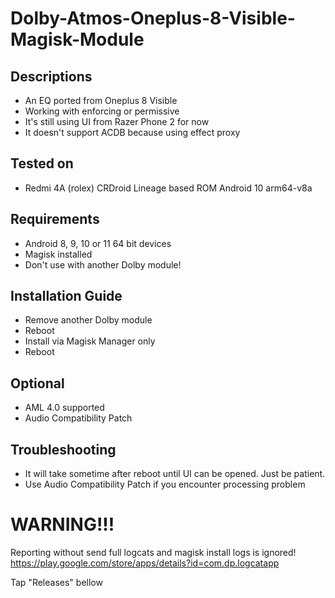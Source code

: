 # Dolby-Atmos-Oneplus-8-Visible-Magisk-Module

## Descriptions
- An EQ ported from Oneplus 8 Visible
- Working with enforcing or permissive
- It's still using UI from Razer Phone 2 for now
- It doesn't support ACDB because using effect proxy

## Tested on
- Redmi 4A (rolex) CRDroid Lineage based ROM Android 10 arm64-v8a

## Requirements
- Android 8, 9, 10 or 11 64 bit devices
- Magisk installed
- Don't use with another Dolby module!

## Installation Guide
- Remove another Dolby module
- Reboot
- Install via Magisk Manager only
- Reboot

## Optional
- AML 4.0 supported
- Audio Compatibility Patch

## Troubleshooting
- It will take sometime after reboot until UI can be opened. Just be patient.
- Use Audio Compatibility Patch if you encounter processing problem

# WARNING!!!
Reporting without send full logcats and magisk install logs is ignored!
https://play.google.com/store/apps/details?id=com.dp.logcatapp

Tap "Releases" bellow
